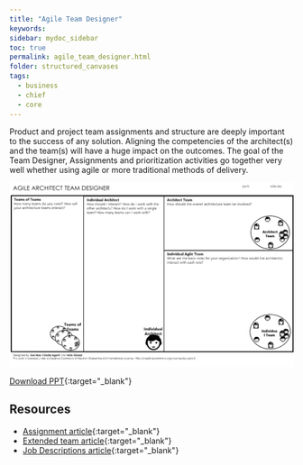 ```yaml
---
title: "Agile Team Designer"
keywords: 
sidebar: mydoc_sidebar
toc: true
permalink: agile_team_designer.html
folder: structured_canvases
tags: 
  - business
  - chief
  - core
---
```


Product and project team assignments and structure are deeply important to the success of any solution. Aligning the competencies of the architect(s) and the team(s) will have a huge impact on the outcomes. The goal of the Team Designer, Assignments and prioritization activities go together very well whether using agile or more traditional methods of delivery. 

![image001](media/agile_team_designer001.svg)

[Download PPT](media/ppt/Agile-Architect-Team-Designer.ppt){:target="_blank"}

Resources
---------

- [Assignment article](../engagement_model/assignment.md){:target="_blank"}
- [Extended team article](../engagement_model/extended_team.md){:target="_blank"}
- [Job Descriptions article](../engagement_model/job_description.md){:target="_blank"}
